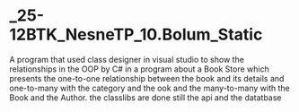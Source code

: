 # _25-12BTK_NesneTP_10.Bolum_Static
A program that used class designer in visual studio to show the relationships in the OOP by C# in a program about a Book Store which presents the one-to-one relationship 
between the book and its details and one-to-many with the category and the ook and the many-to-many with the Book and the Author.
the classlibs are done still the api and the datatbase
